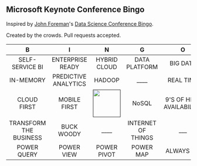 ## Microsoft Keynote Conference Bingo

Inspired by [John Foreman](https://twitter.com/John4man)'s [Data Science Conference Bingo](https://github.com/tdhopper/Data-Science-Conference-Bingo). 

Created by the crowds. Pull requests accepted.


| B                | I                       | N                                                       | G                                                   | O                    |  
| :-----------:    | :-------------:         | :-------------:                                         | :-------------:                                     | :-------------:      |  
| SELF-SERVICE BI  | ENTERPRISE READY                  | HYBRID CLOUD                                   | DATA PLATFORM | BIG DATA          |  
| IN-MEMORY    | PREDICTIVE ANALYTICS | HADOOP                                      | ____                                       | REAL TIME                 |  
| CLOUD FIRST         | MOBILE FIRST                | <a href=""><img src="" height="75" width="75"></a> | NoSQL                                               | 9'S OF HIGH AVAILABILITY |  
| TRANSFORM THE BUSINESS     | BUCK WOODY          | ____                                                   | INTERNET OF THINGS                                              | ___            |  
| POWER QUERY      | POWER VIEW      | POWER PIVOT                                                | POWER MAP                                        | ALWAYS ON     |  